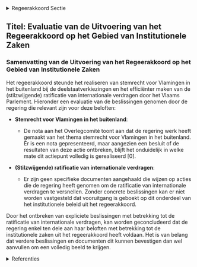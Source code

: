 

<details>
        <summary>Regeerakkoord Sectie </summary>
        <p>4.7.2 Institutioneel De Vlaamse regering ijvert ervoor om het stemrecht voor Vlamingen in het buitenland te realiseren bij de organisatie van de volgende deelstaatverkiezingen. In samenwerking met het Vlaams-parlement, maakt de Vlaamse regering werk van een voorstel om de (stilzwijgende) ratificatie van internationale verdragen door het Vlaams Parlement te versnellen. </p>
        </details> 

## Titel: Evaluatie van de Uitvoering van het Regeerakkoord op het Gebied van Institutionele Zaken

### Samenvatting van de Uitvoering van het Regeerakkoord op het Gebied van Institutionele Zaken

Het regeerakkoord steunde het realiseren van stemrecht voor Vlamingen in het buitenland bij de deelstaatverkiezingen en het efficiënter maken van de (stilzwijgende) ratificatie van internationale verdragen door het Vlaams Parlement. Hieronder een evaluatie van de beslissingen genomen door de regering die relevant zijn voor deze beloften:

- **Stemrecht voor Vlamingen in het buitenland**: 
  - De nota aan het Overlegcomité toont aan dat de regering werk heeft gemaakt van het thema stemrecht voor Vlamingen in het buitenland. Er is een nota gepresenteerd, maar aangezien een besluit of de resultaten van deze actie ontbreken, blijft het onduidelijk in welke mate dit actiepunt volledig is gerealiseerd \[0\].
  
- **(Stilzwijgende) ratificatie van internationale verdragen**: 
  - Er zijn geen specifieke documenten aangehaald die wijzen op acties die de regering heeft genomen om de ratificatie van internationale verdragen te versnellen. Zonder concrete beslissingen kan er niet worden vastgesteld dat vooruitgang is geboekt op dit onderdeel van het institutionele beleid uit het regeerakkoord.

Door het ontbreken van expliciete beslissingen met betrekking tot de ratificatie van internationale verdragen, kan worden geconcludeerd dat de regering enkel ten dele aan haar beloften met betrekking tot de institutionele zaken uit het regeerakkoord heeft voldaan. Het is van belang dat verdere beslissingen en documenten dit kunnen bevestigen dan wel aanvullen om een volledig beeld te krijgen.

<details>
        <summary> Referenties</summary>
        **[\[0\]](http://themis.vlaanderen.be/id/nieuwsbericht/652E39B37FDB1A5D07829376)** : **(2023-10-20)** Nota aan het Overlegcomité: 'Stemrecht deelstaatverkiezingen onderdanen in het buitenland'   De leden van de Kamer van Volksvertegenwoordigers en ook van het Europees Parlement (kunnen) worden verkoze... 
        </details> 

